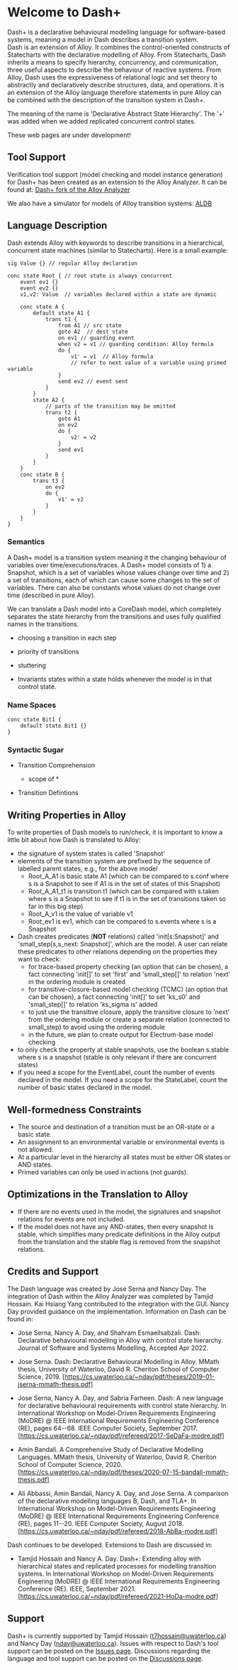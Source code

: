 # Welcome to Dash+

Dash+ is a declarative behavioural modelling language for software-based systems, meaning a model in Dash describes a transition system.  
Dash is an extension of Alloy. It combines the control-oriented constructs of Statecharts with the 
declarative modelling of Alloy.
From Statecharts, Dash inherits a means to specify hierarchy, concurrency, and 
communication, three useful aspects to describe the behaviour of reactive systems.
From Alloy, Dash uses the expressiveness of relational logic and set theory to 
abstractly and declaratively describe structures, data, and operations.
It is an extension of the Alloy language therefore statements in pure Alloy can be combined with the description of the transition system in Dash+. 

The meaning of the name is 'Declarative Abstract State Hierarchy'.  The '+' was added when we added replicated concurrent control states.

These web pages are under development!

## Tool Support

Verification tool support (model checking and model instance generation) for Dash+ has been created as an extension to the Alloy Analyzer.  It can be found at: [Dash+ fork of the Alloy Analyzer](https://github.com/WatForm/org.alloytools.alloy)

We also have a simulator for models of Alloy transition systems:
[ALDB](https://github.com/WatForm/aldb)

## Language Description

Dash extends Alloy with keywords to describe transitions in a hierarchical, concurrent state machines (similar to Statecharts).  Here is a small example:
```
sig Value {} // regular Alloy declaration

conc state Root { // root state is always concurrent
	event ev1 {} 
	event ev2 {}
	v1,v2: Value  // variables declared within a state are dynamic

	conc state A { 
		default state A1 {
			trans t1 {
				from A1 // src state
				goto A2  // dest state
				on ev1 // guarding event
				when v2 = v1 // guarding condition: Alloy formula
				do {
					v1' = v1  // Alloy formula
					// refer to next value of a variable using primed variable
				}
				send ev2 // event sent
			}
		}
		state A2 {
			// parts of the transition may be omitted
			trans t2 {
				goto A1
				on ev2
				do {
					v2' = v2
				}
				send ev1
			}
		}
	}
	conc state B {
		trans t3 {
			on ev2
			do {
				v1' = v2
			}
		}
	}
}
```


### Semantics

A Dash+ model is a transition system meaning it the changing behaviour of variables over time/executions/traces.  A Dash+ model consists of 1) a Snapshot, which is a set of variables whose values change over time and 2) a set of transitions, each of which can cause some changes to the set of variables.  There can also be constants whose values do not change over time (described in pure Alloy).  

We can translate a Dash model into a CoreDash model, which completely separates the state hierarchy from the transitions and uses fully qualified names in the transitions.

* choosing a transition in each step
* priority of transitions
* stuttering

* Invariants states within a state holds whenever the model is in that control state.

### Name Spaces

```
conc state Bit1 {
	default state Bit1 {}
}
```

### Syntactic Sugar

* Transition Comprehension
	- scope of *

* Transition Defintions



## Writing Properties in Alloy

To write properties of Dash models to run/check, it is important to know a little bit about how Dash is translated to Alloy:
- the signature of system states is called 'Snapshot' 
- elements of the transition system are prefixed by the sequence of labelled parent states, e.g., for the above model
	+ Root_A_A1 is basic state A1 (which can be compared to s.conf where s is a Snapshot to see if A1 is in the set of states of this Snapshot)
	+ Root_A_A1_t1 is transition t1 (which can be compared with s.taken where s is a Snapshot to see if t1 is in the set of transitions taken so far in this big step) 
	+ Root_A_v1 is the value of variable v1 
	+ Root_ev1 is ev1, which can be compared to s.events where s is a Snapshot
- Dash creates predicates (**NOT** relations) called 'init[s:Snapshot]' and 'small_step[s,s_next: Snapshot]', which are the model.  A user can relate these predicates to other relations depending on the properties they want to check:
	+ for trace-based property checking (an option that can be chosen), a fact connecting 'init[]' to set 'first' and 'small_step[]' to relation 'next' in the ordering module is created
	+ for transitive-closure-based model checking (TCMC) (an option that can be chosen), a fact connecting 'init[]' to set 'ks_s0' and 'small_step[]' to relation 'ks_sigma is' added
	+ to just use the transitive closure, apply the transitive closure to 'next' from the ordering module or create a separate relation (connected to small_step) to avoid using the ordering module
	+ in the future, we plan to create output for Electrum-base model checking
- to only check the property at stable snapshots, use the boolean s.stable where s is a snapshot (stable is only relevant if there are concurrent states)
- if you need a scope for the EventLabel, count the number of events declared in the model. If you need a scope for the StateLabel, count the number of basic states declared in the model.

## Well-formedness Constraints

* The source and destination of a transition must be an OR-state or a basic state.
* An assignment to an environmental variable or environmental events is not allowed.
* At a particular level in the hierarchy all states must be either OR states or AND states.
* Primed variables can only be used in actions (not guards).

## Optimizations in the Translation to Alloy

* If there are no events used in the model, the signatures and snapshot relations for events are not included.
* If the model does not have any AND-states, then every snapshot is stable, which simplifies many predicate definitions in the Alloy output from the translation and the stable flag is removed from the snapshot relations.

## Credits and Support

The Dash language was created by Jose Serna and Nancy Day. The integration of Dash within the Alloy Analyzer was completed by Tamjid Hossain.  Kai Hsiang Yang contributed to the integration with the GUI.  Nancy Day provided guidance on the implementation.  Information on Dash can be found in:

* Jose Serna, Nancy A. Day, and Shahram Esmaeilsabzali. Dash: Declarative behavioural modelling in Alloy with control state hierarchy. Journal of Software and Systems Modelling, Accepted Apr 2022.

* Jose Serna. Dash: Declarative Behavioural Modelling in Alloy. MMath thesis, University of Waterloo, David R. Cheriton School of Computer Science, 2019. [https://cs.uwaterloo.ca/~nday/pdf/theses/2019-01-jserna-mmath-thesis.pdf]

* Jose Serna, Nancy A. Day, and Sabria Farheen. Dash: A new language for declarative behavioural requirements with control state hierarchy. In International Workshop on Model-Driven Requirements Engineering (MoDRE) @ IEEE International Requirements Engineering Conference (RE), pages 64--68. IEEE Computer Society, September 2017. [https://cs.uwaterloo.ca/~nday/pdf/refereed/2017-SeDaFa-modre.pdf]

* Amin Bandali. A Comprehensive Study of Declarative Modelling Languages. MMath thesis, University of Waterloo, David R. Cheriton School of Computer Science, 2020. [https://cs.uwaterloo.ca/~nday/pdf/theses/2020-07-15-bandali-mmath-thesis.pdf]

* Ali Abbassi, Amin Bandali, Nancy A. Day, and Jose Serna. A comparison of the declarative modelling languages B, Dash, and TLA+. In International Workshop on Model-Driven Requirements Engineering (MoDRE) @ IEEE International Requirements Engineering Conference (RE), pages 11--20. IEEE Computer Society, August 2018. [https://cs.uwaterloo.ca/~nday/pdf/refereed/2018-AbBa-modre.pdf]

Dash continues to be developed.  Extensions to Dash are discussed in:

* Tamjid Hossain and Nancy A. Day. Dash+: Extending alloy with hierarchical states and replicated processes for modelling transition systems. In International Workshop on Model-Driven Requirements Engineering (MoDRE) @ IEEE International Requirements Engineering Conference (RE). IEEE, September 2021. [https://cs.uwaterloo.ca/~nday/pdf/refereed/2021-HoDa-modre.pdf]

## Support

Dash+ is currently supported by Tamjid Hossain (t7hossain@uwaterloo.ca) and Nancy Day (nday@uwaterloo.ca). Issues with respect to Dash's tool support can be posted on the [Issues page](https://github.com/WatForm/org.alloytools.alloy/issues).  Discussions regarding the language and tool support can be posted on the [Discussions page](https://github.com/WatForm/org.alloytools.alloy/discussions).

